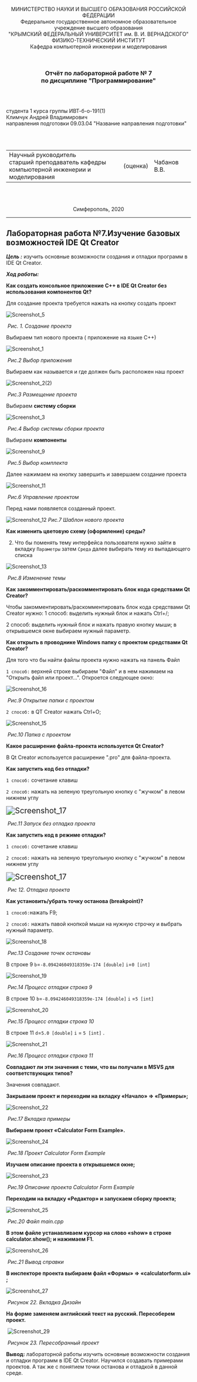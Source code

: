 <p align="center">МИНИСТЕРСТВО НАУКИ  И ВЫСШЕГО ОБРАЗОВАНИЯ РОССИЙСКОЙ ФЕДЕРАЦИИ<br>
Федеральное государственное автономное образовательное учреждение высшего образования<br>
"КРЫМСКИЙ ФЕДЕРАЛЬНЫЙ УНИВЕРСИТЕТ им. В. И. ВЕРНАДСКОГО"<br>
ФИЗИКО-ТЕХНИЧЕСКИЙ ИНСТИТУТ<br>
Кафедра компьютерной инженерии и моделирования</p>
<br>
<h3 align="center">Отчёт по лабораторной работе № 7<br> по дисциплине "Программирование"</h3>
<br><br>

<p>студента 1 курса группы ИВТ-б-о-191(1)<br>
Климчук Андрей Владимирович<br>
направления подготовки 09.03.04 "Название направления подготовки"</p>

<br><br>

<table>
<tr><td>Научный руководитель<br> старший преподаватель кафедры<br> компьютерной инженерии и моделирования</td>
<td>(оценка)</td>
<td>Чабанов В.В.</td>
</tr>
</table>
<br><br>
<p align="center">Симферополь, 2020</p>
<hr>

## Лабораторная работа №7.Изучение базовых возможностей IDE Qt Creator

***Цель :*** изучить основные возможности создания и отладки программ в IDE Qt Creator.

***Ход работы:***

**Как создать консольное приложение С++ в IDE Qt Creator без использования компонентов Qt?**

Для создание проекта требуется нажать на кнопку создать проект 

![Screenshot_5](https://raw.githubusercontent.com/fanklim1/CFU2019/master/lab.7/Pic/Screenshot_5.png)

​																						*Рис. 1. Создание проекта*

Выбираем тип нового проекта ( приложение на языке С++)

![Screenshot_1](https://raw.githubusercontent.com/fanklim1/CFU2019/master/lab.7/Pic/Screenshot_1.png)

​																		*Рис.2 Выбор приложения*





Выбираем как называется и  где должен быть расположен наш проект

![Screenshot_2(2)](https://raw.githubusercontent.com/fanklim1/CFU2019/master/lab.7/Pic/Screenshot_2(2).png)

​																					*Рис.3 Размещение проекта*

Выбираем **систему сборки**

![Screenshot_3](https://raw.githubusercontent.com/fanklim1/CFU2019/master/lab.7/Pic/Screenshot_3.png)

​																	*Рис.4 Выбор системы сборки проекта*

Выбираем **компоненты** 

![Screenshot_9](https://raw.githubusercontent.com/fanklim1/CFU2019/master/lab.7/Pic/Screenshot_9.png)

​																		*Рис.5 Выбор комплекта*																			

Далее нажимаем на кнопку завершить  и завершаем создание проекта

![Screenshot_11](https://raw.githubusercontent.com/fanklim1/CFU2019/master/lab.7/Pic/Screenshot_11.png)

​																	*Рис.6 Управление проектом*

Перед нами появляется  созданный проект.  

![Screenshot_12](https://raw.githubusercontent.com/fanklim1/CFU2019/master/lab.7/Pic/Screenshot_12.png)																	*Рис.7 Шаблон нового проекта* 



**Как изменить цветовую схему (оформление) среды?**

2. Что бы поменять тему интерфейса пользователя нужно зайти в вкладку `Параметры` затем `Среда`  далее выбирать тему из выпадающего списка

![Screenshot_13](https://raw.githubusercontent.com/fanklim1/CFU2019/master/lab.7/Pic/Screenshot_13.png)

​																			*Рис.8 Изменение темы*

**Как закомментировать/раскомментировать блок кода средствами Qt Creator?**

Чтобы закомментировать/раскомментировать блок кода средствами Qt Creator нужно:
1 способ: выделить нужный блок и нажать Ctrl+/; 

2 способ: выделить нужный блок и нажать правую кнопку мыши; в открывшемся окне выбираем нужный параметр.

**Как открыть в проводнике Windows папку с проектом средствами Qt Creator?**

Для того что бы найти файлы проекта нужно нажать на панель Файл

`1 способ:` верхней строке выбираем "Файл" и в нем нажимаем на "Открыть файл или проект...". Откроется следующее окно:

![Screenshot_16](https://raw.githubusercontent.com/fanklim1/CFU2019/master/lab.7/Pic/Screenshot_16.png)

​																		*Рис.9 Открытие папки с проектом*

`2 способ:` в QT Creator нажать Ctrl+O;

![Screenshot_15](https://raw.githubusercontent.com/fanklim1/CFU2019/master/lab.7/Pic/Screenshot_15.png)

​																			*Рис.10 Папка с проектом*



**Какое расширение файла-проекта используется Qt Creator?**

В Qt Creator используется расширение ".pro" для файла-проекта.

**Как запустить код без отладки?**

`1 способ:` сочетание клавиш 

`2 способ:` нажать на зеленую треугольную кнопку с "жучком" в левом нижнем углу

<img src="https://raw.githubusercontent.com/fanklim1/CFU2019/master/lab.7/Pic/Screenshot_17.png" alt="Screenshot_17" style="zoom:150%;" />

​																		*Рис.11 Запуск без отладка проекта*



**Как запустить код в режиме отладки?**

`1 способ:` сочетание клавиш 

`2 способ:` нажать на зеленую треугольную кнопку с "жучком" в левом нижнем углу

<img src="https://raw.githubusercontent.com/fanklim1/CFU2019/master/lab.7/Pic/Screenshot_17.png" alt="Screenshot_17" style="zoom:150%;" />

​																	*Рис 12.  Отладка проекта*



**Как установить/убрать точку останова (breakpoint)?**

`1 способ:`нажать F9; 

`2 способ:` нажать павой кнопкой мыши на нужную строчку и выбрать нужный параметр.

![Screenshot_18](https://raw.githubusercontent.com/fanklim1/CFU2019/master/lab.7/Pic/Screenshot_18.png)

​																*Рис.13 Создание точек остановы*

В строке 9 `b`=`-8.094246049318359e-174 [double]` `i`=`0 [int]` 

![Screenshot_19](https://raw.githubusercontent.com/fanklim1/CFU2019/master/lab.7/Pic/Screenshot_19.png)

​														*Рис.14 Процесс отладки строка 9*

В строке 10 `b`=`-8.094246049318359e-174 [double]`  `i` =`5 [int]` 

![Screenshot_20](https://raw.githubusercontent.com/fanklim1/CFU2019/master/lab.7/Pic/Screenshot_20.png)

​																	*Рис.15 Процесс отладки строка 10*

В строке 11 `d`=`5.0 [double]` `i` = `5 [int]` .

![Screenshot_21](https://raw.githubusercontent.com/fanklim1/CFU2019/master/lab.7/Pic/Screenshot_21.png)

​															*Рис.16 Процесс отладки строка 11*



**Совпадают ли эти значения с теми, что вы получали в MSVS для соответствующих типов?**

Значения совпадают.



**Закрываем проект и переходим на вкладку «Начало» => «Примеры»;**

![Screenshot_22](https://raw.githubusercontent.com/fanklim1/CFU2019/master/lab.7/Pic/Screenshot_22.png)

​																					*Рис.17 Вкладка примеры*

**Выбираем проект «Calculator Form Example».**

![Screenshot_24](https://raw.githubusercontent.com/fanklim1/CFU2019/master/lab.7/Pic/Screenshot_24.png)

​													*Рис.18 Проект Calculator Form Example*																					

**Изучаем описание проекта в открывшемся окне;**

![Screenshot_23](https://raw.githubusercontent.com/fanklim1/CFU2019/master/lab.7/Pic/Screenshot_23.png)

​										*Рис.19  Описание проекта Calculator Form Example*				

**Переходим на вкладку «Редактор» и запускаем сборку проекта;**

![Screenshot_25](https://raw.githubusercontent.com/fanklim1/CFU2019/master/lab.7/Pic/Screenshot_25.png)

​											*Рис.20  Файл main.cpp*	

**В этом файле устанавливаем курсор на слово «show» в строке calculator.show(); и нажимаем F1.**

![Screenshot_26](https://raw.githubusercontent.com/fanklim1/CFU2019/master/lab.7/Pic/Screenshot_26.png)

​															*Рис.21 Вывод справки*	

**В инспекторе проекта выбираем файл «Формы» => «calculatorform.ui» ;**

![Screenshot_27](https://raw.githubusercontent.com/fanklim1/CFU2019/master/lab.7/Pic/Screenshot_27.png)

​															*Рисунок 22. Вкладка Дизайн*

**На форме заменяем английский текст на русский. Пересоберем проект.**

​													![Screenshot_29](https://raw.githubusercontent.com/fanklim1/CFU2019/master/lab.7/Pic/Screenshot_29.png)

​																	*Рисунок 23. Пересобранный проект*

**Вывод:** лабораторной работы изучить основные возможности создания и отладки программ в IDE Qt Creator. Научился создавать примерами проектов. А так же c понятием точки останова и отладкой в данной среде.

